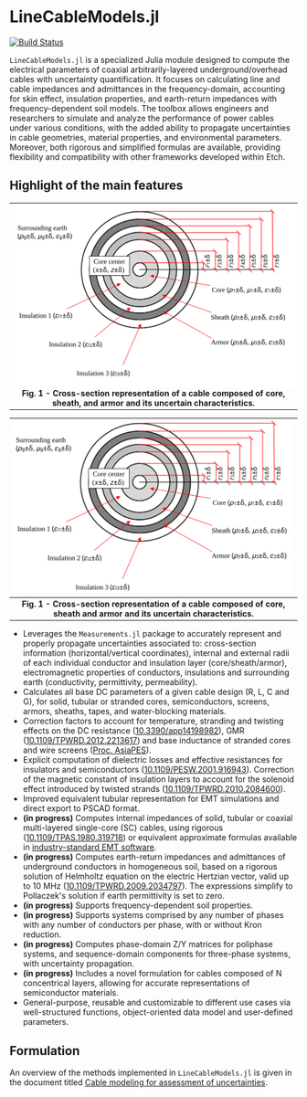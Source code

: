 # LineCableModels.jl

[![Build Status](https://github.com/Electa-Git/LineCableModels.jl/actions/workflows/CI.yml/badge.svg?branch=main)](https://github.com/Electa-Git/LineCableModels.jl/actions/workflows/CI.yml?query=branch%3Amain)

`LineCableModels.jl` is a specialized Julia module designed to compute the electrical parameters of coaxial arbitrarily-layered underground/overhead cables with uncertainty quantification. It focuses on calculating line and cable impedances and admittances in the frequency-domain, accounting for skin effect, insulation properties, and earth-return impedances with frequency-dependent soil models. The toolbox allows engineers and researchers to simulate and analyze the performance of power cables under various conditions, with the added ability to propagate uncertainties in cable geometries, material properties, and environmental parameters. Moreover,  both rigorous and simplified formulas are available, providing flexibility and compatibility with other frameworks developed within Etch.

## Highlight of the main features

<table>
  <tr>
    <td style="background-color: white; text-align: center; padding: 10px;">
      <img src="assets/img/cable_light_theme.svg#gh-light-mode-only" alt="Cable cross-section">
    </td>
  </tr>
  <tr>
    <td style="text-align: center; font-weight: bold;">
      Fig. 1 - Cross-section representation of a cable composed of core, sheath, and armor and its uncertain characteristics.
    </td>
  </tr>
</table>

| ![Cable cross-section](assets/img/cable_light_theme.svg#gh-light-mode-only.svg) | 
|:--:| 
| **Fig. 1 - Cross-section representation of a cable composed of core, sheath and armor and its uncertain characteristics.** |

- Leverages the `Measurements.jl` package to accurately represent and properly propagate uncertainties associated to: cross-section information (horizontal/vertical coordinates), internal and external radii of each individual conductor and insulation layer (core/sheath/armor), electromagnetic properties of conductors, insulations and surrounding earth (conductivity, permittivity, permeability).
- Calculates all base DC parameters of a given cable design (R, L, C and G), for solid, tubular or stranded cores, semiconductors, screens, armors, sheaths, tapes,  and water-blocking materials.
- Correction factors to account for temperature, stranding and twisting effects on the DC resistance ([10.3390/app14198982](https://www.mdpi.com/2076-3417/14/19/8982)), GMR ([10.1109/TPWRD.2012.2213617](https://ieeexplore.ieee.org/document/6521501)) and base inductance of stranded cores and wire screens ([Proc. AsiaPES](https://www.actapress.com/Abstract.aspx?paperId=33058)).
- Explicit computation of dielectric losses and effective resistances for insulators and semiconductors ([10.1109/PESW.2001.916943](https://ieeexplore.ieee.org/document/916943)). Correction of the magnetic constant of insulation layers to account for the solenoid effect introduced by twisted strands ([10.1109/TPWRD.2010.2084600](https://ieeexplore.ieee.org/document/5743045)).
- Improved equivalent tubular representation for EMT simulations and direct export to PSCAD format.
- **(in progress)** Computes internal impedances of solid, tubular or coaxial multi-layered single-core (SC) cables, using rigorous ([10.1109/TPAS.1980.319718](https://ieeexplore.ieee.org/document/4113884)) or equivalent approximate formulas available in [industry-standard EMT software](https://www.pscad.com/webhelp/EMTDC/Transmission_Lines/Deriving_System_Y_and_Z_Matrices.htm).
- **(in progress)** Computes earth-return impedances and admittances of underground conductors in homogeneous soil, based on a rigorous solution of Helmholtz equation on the electric Hertzian vector, valid up to 10 MHz ([10.1109/TPWRD.2009.2034797](https://ieeexplore.ieee.org/abstract/document/5437464)). The expressions simplify to Pollaczek's solution if earth permittivity is set to zero.
- **(in progress)** Supports frequency-dependent soil properties.
- **(in progress)** Supports systems comprised by any number of phases with any number of conductors per phase, with or without Kron reduction.
- **(in progress)** Computes phase-domain Z/Y matrices for poliphase systems, and sequence-domain components for three-phase systems, with uncertainty propagation.
- **(in progress)** Includes a novel formulation for cables composed of N concentrical layers, allowing for accurate representations of semiconductor materials.
- General-purpose, reusable and customizable to different use cases via well-structured functions, object-oriented data model and user-defined parameters.

## Formulation

An overview of the methods implemented in `LineCableModels.jl` is given in the document titled [Cable modeling for assessment of uncertainties](https://www.overleaf.com/read/xhmvbjgdqjxn#5e6f69).